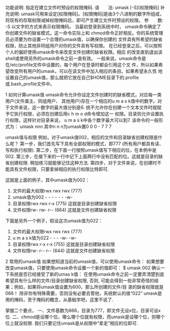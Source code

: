 功能说明: 指定在建立文件时预设的权限掩码.
语　　法: umask [-S][权限掩码]
补充说明: umask可用来设定[权限掩码]。[权限掩码]是由3个八进制的数字所组成，将现有的存取权限减掉权限掩码后，即可产生建立文件时预设的权限。
参　　数:
-S  以文字的方式来表示权限掩码。
当最初登录到系统中时， umask命令确定了你创建文件的缺省模式。这一命令实际上和
chmod命令正好相反。你的系统管理员必须要为你设置一个合理的umask值，以确保你创建的
文件具有所希望的缺省权限，防止其他非同组用户对你的文件具有写权限。
在已经登录之后，可以按照个人的偏好使用umask命令来改变文件创建的缺省权限。相应
的改变直到退出该shell或使用另外的umask命令之前一直有效。
一般来说，umask命令是在/etc/profile文件中设置的，每个用户在登录时都会引用这个文
件，所以如果希望改变所有用户的umask，可以在该文件中加入相应的条目。如果希望永久性
地设置自己的umask值，那么就把它放在自己$HOME目录下的.profile或.bash_profile文件中。

1 如何计算umask值
umask命令允许你设定文件创建时的缺省模式，对应每一类用户(文件属主、同组用户、
其他用户)存在一个相应的u m a s k值中的数字。对于文件来说，这一数字的最大值分别是6.
统不允许你在创建一个文本文件时就赋予它执行权限，必须在创建后用c h m o d命令增加这一
权限。目录则允许设置执行权限，这样针对目录来说， u m a s k中各个数字最大可以到7.
该命令的一般形式为：
umask nnn
其中n n n为umask置0 0 0 - 7 7 7

umask值与权限
例如，对于umask值002，相应的文件和目录缺省创建权限是什么呢？
第一步，我们首先写下具有全部权限的模式，即777 (所有用户都具有读、写和执行权限).
第二步，在下面一行按照umask值写下相应的位，在本例中是002.
第三步，在接下来的一行中记下上面两行中没有匹配的位。这就是目录的缺省创建权限.
稍加练习就能够记住这种方法.
第四步，对于文件来说，在创建时不能具有文件权限，只要拿掉相应的执行权限比特即可.

这就是上面的例子，其中umask值为002：
1) 文件的最大权限rwx rwx rwx (777)
2) umask值为002 - - - - - - -w-
3) 目录权限rwx rwx r-x (775) 这就是目录创建缺省权限
4) 文件权限rw- rw- r-- (664) 这就是文件创建缺省权限

下面是另外一个例子，假设这次umask值为022：
1) 文件的最大权限rwx rwx rwx (777)
2) u m a s k值为022 - - - -w- -w-
3) 目录权限rwx r-x r-x (755) 这就是目录创建缺省权限
4) 文件权限rw- r-- r-- (644) 这就是文件创建缺省权限

2 常用的umask值
如果想知道当前的umask值，可以使用umask命令：
如果想要改变umask值，只要使用umask命令设置一个新的值即可：
$ umask 002
确认一下系统是否已经接受了新的umas k值：
在使用umask命令之前一定要弄清楚到底希望具有什么样的文件/目录创建缺省权限, 否则,
可能会得到一些非常奇怪的结果；例如，如果将umask值设置为600，那么所创建的文件/目
录的缺省权限就是066！
除非你有特殊需要，否则没有必要去管他，系统默认的值“022”
umask是用的掩码，至于掩码的概念，从基础学吧，这里不说了.

掌握二个要点，
一、文件基数为666，目录为777，即文件无设x位，目录可设x位.
二、chmod是设哪个位，哪么哪个位就有权限，而umask是设哪个位，则哪个位上就没权限.
我们只要记住umask是从权限中“拿走”相应的位即可.
